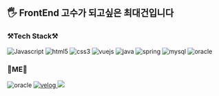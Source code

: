 <h2 align=left>
    🖐 <strong>FrontEnd 고수가 되고싶은 최대건입니다</strong>
</h2>

<h3 align=left>
    ⚒Tech Stack⚒
</h3>

<p align=left>
    <img alt="Javascript" src="https://img.shields.io/badge/javascript-%23323330.svg?style=float&logo=javascript&logoColor=%23F7DF1E"/></a>
    <img alt="html5" src="https://img.shields.io/badge/html5-%23E34F26.svg?style=float&logo=html5&logoColor=white"/></a>
    <img alt="css3" src="https://img.shields.io/badge/css3-%231572B6.svg?style=float&logo=css3&logoColor=white"/></a>
    <img alt="vuejs" src="https://img.shields.io/badge/vuejs-%2335495e.svg?style=float&logo=vue-dot-js&logoColor=%234FC08D"/></a>
    <img alt="java" src="https://img.shields.io/badge/java-%23ED8B00.svg?style=float&logo=java&logoColor=white"/></a>
    <img alt="spring" src="https://img.shields.io/badge/spring-%236DB33F.svg?style=float&logo=spring&logoColor=white"/></a>
    <img alt="mysql" src="https://img.shields.io/badge/mysql-%2300f.svg?style=float&logo=mysql&logoColor=white"/></a>
    <img alt="oracle" src="https://img.shields.io/badge/oracle-%23F00000.svg?style=float&logo=oracle&logoColor=white"/></a>
</p>


<h3 align=left>
    💎ME💎
</h3>
<p align=left>
    <img alt="oracle" src="https://img.shields.io/badge/Gmail-d14836?style=flat-square&logo=Gmail&logoColor=white&link=mailto:chleorjs37@gmail.com"/></a>
    <a target='_blank' href="https://velog.io/@cdk3509" >
        <img alt="velog" src="https://img.shields.io/badge/Velog-20c997?style=flat-square&logo=Vimeo&logoColor=white"/>
    </a>
    <a href="https://www.notion.so/FrontEnd-Developer-4bc5b7f2996f4cd0ac4b47288597d2d5" target="_blank">
        <img src="https://img.shields.io/badge/RESUME-000000?style=flat-square&logo=Notion&logoColor=white"/>
    </a>
</p>
